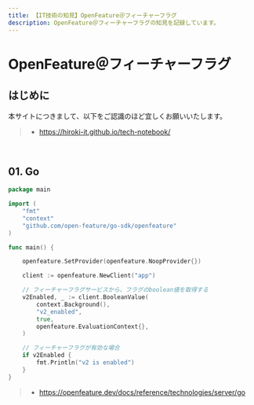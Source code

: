 ```yaml
---
title: 【IT技術の知見】OpenFeature＠フィーチャーフラグ
description: OpenFeature＠フィーチャーフラグの知見を記録しています。
---
```


# OpenFeature＠フィーチャーフラグ

## はじめに

本サイトにつきまして、以下をご認識のほど宜しくお願いいたします。

> - https://hiroki-it.github.io/tech-notebook/

<br>

## 01. Go

```go
package main

import (
    "fmt"
    "context"
    "github.com/open-feature/go-sdk/openfeature"
)

func main() {

    openfeature.SetProvider(openfeature.NoopProvider{})

    client := openfeature.NewClient("app")

	// フィーチャーフラグサービスから、フラグのboolean値を取得する
	v2Enabled, _ := client.BooleanValue(
        context.Background(),
		"v2_enabled",
		true,
		openfeature.EvaluationContext{},
    )

	// フィーチャーフラグが有効な場合
	if v2Enabled {
        fmt.Println("v2 is enabled")
    }
}
```

> - https://openfeature.dev/docs/reference/technologies/server/go

<br>
